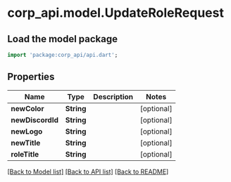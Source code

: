 # corp_api.model.UpdateRoleRequest

## Load the model package
```dart
import 'package:corp_api/api.dart';
```

## Properties
Name | Type | Description | Notes
------------ | ------------- | ------------- | -------------
**newColor** | **String** |  | [optional] 
**newDiscordId** | **String** |  | [optional] 
**newLogo** | **String** |  | [optional] 
**newTitle** | **String** |  | [optional] 
**roleTitle** | **String** |  | [optional] 

[[Back to Model list]](../README.md#documentation-for-models) [[Back to API list]](../README.md#documentation-for-api-endpoints) [[Back to README]](../README.md)


